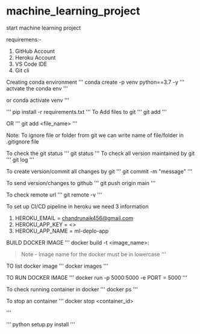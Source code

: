 # machine_learning_project

start machine learning project

requiremens:-
1. GitHub Account
2. Heroku Account
3. VS Code IDE
4. Git cli


Creating conda environment
'''
conda create -p venv python==3.7 -y
'''
actvate the conda env
'''

or
conda activate venv
'''

'''
pip install -r requirements.txt
'''
To Add files to git
'''
git add
'''

OR
'''
git add <file_name>
'''

Note: To ignore file or folder from git we can write name of file/folder in .gitignore file

To check the git status 
'''
git status
'''
To check all version maintained by git
'''
git log
'''

To create version/commit all changes by git 
'''
git commit -m "message"
'''

To send version/changes to github
'''
git push origin main
'''

To check remote url 
'''
git remote -v
'''

To set up CI/CD pipeline in heroku we need 3 information
1. HEROKU_EMAIL = chandrunaik456@gmail.com
2. HEROKU_APP_KEY = <>
3. HEROKU_APP_NAME = ml-deplo-app


BUILD DOCKER IMAGE
'''
docker build -t <image_name>:<tagname>
> Note - Image name for the docker must be in lowercase
'''

TO list docker image
'''
docker images
'''

TO RUN DOCKER IMAGE
'''
docker run -p 5000:5000 -e PORT = 5000
'''

To check running container in docker
'''
docker ps
'''

To stop an container
'''
docker stop <container_id>

'''


'''
python setup.py install
'''
